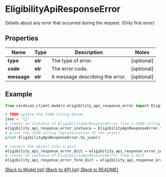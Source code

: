 # EligibilityApiResponseError

Details about any error that occurred during the request. (Only first error)

## Properties
Name | Type | Description | Notes
------------ | ------------- | ------------- | -------------
**type** | **str** | The type of error. | [optional] 
**code** | **str** | The error code. | [optional] 
**message** | **str** | A message describing the error. | [optional] 

## Example

```python
from cardscan_client.models.eligibility_api_response_error import EligibilityApiResponseError

# TODO update the JSON string below
json = "{}"
# create an instance of EligibilityApiResponseError from a JSON string
eligibility_api_response_error_instance = EligibilityApiResponseError.from_json(json)
# print the JSON string representation of the object
print EligibilityApiResponseError.to_json()

# convert the object into a dict
eligibility_api_response_error_dict = eligibility_api_response_error_instance.to_dict()
# create an instance of EligibilityApiResponseError from a dict
eligibility_api_response_error_form_dict = eligibility_api_response_error.from_dict(eligibility_api_response_error_dict)
```
[[Back to Model list]](../README.md#documentation-for-models) [[Back to API list]](../README.md#documentation-for-api-endpoints) [[Back to README]](../README.md)


